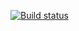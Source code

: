 [![Build status](https://ci.appveyor.com/api/projects/status/68oigsuxdtjgvskh/branch/master?svg=true)](https://ci.appveyor.com/project/ffanzhang/lib/branch/master)
